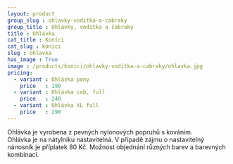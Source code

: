 ```yaml
---
layout: product
group_slug : ohlavky-voditka-a-cabraky
group_title : Ohlávky, vodítka a čabraky
title : Ohlávka
cat_title : Koníci
cat_slug : konici
slug : ohlavka
has_image : True
image : /products/konici/ohlavky-voditka-a-cabraky/ohlavka.jpg
pricing:
  - variant : Ohlávka pony
    price   : 190
  - variant : Ohlávka cob, full
    price   : 240
  - variant : Ohlávka XL full
    price   : 290
---
```


Ohlávka je vyrobena z pevných nylonových popruhů s kováním.  
Ohlávka je na nátylníku nastavitelná.
V případě zájmu o nastavitelný nánosník je příplatek 80&nbsp;Kč.
Možnost objednání různých barev a barevných kombinací.

